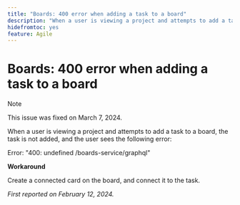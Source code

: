 ```yaml
---
title: "Boards: 400 error when adding a task to a board"
description: "When a user is viewing a project and attempts to add a task to a board, the task is not added, and the user sees the an error. A workaround is available."
hidefromtoc: yes
feature: Agile
---
```


# Boards: 400 error when adding a task to a board

>[!NOTE]
>
>This issue was fixed on March 7, 2024.

When a user is viewing a project and attempts to add a task to a board, the task is not added, and the user sees the following error:

Error: "400: undefined /boards-service/graphql"

**Workaround**

Create a connected card on the board, and connect it to the task.

_First reported on February 12, 2024._

